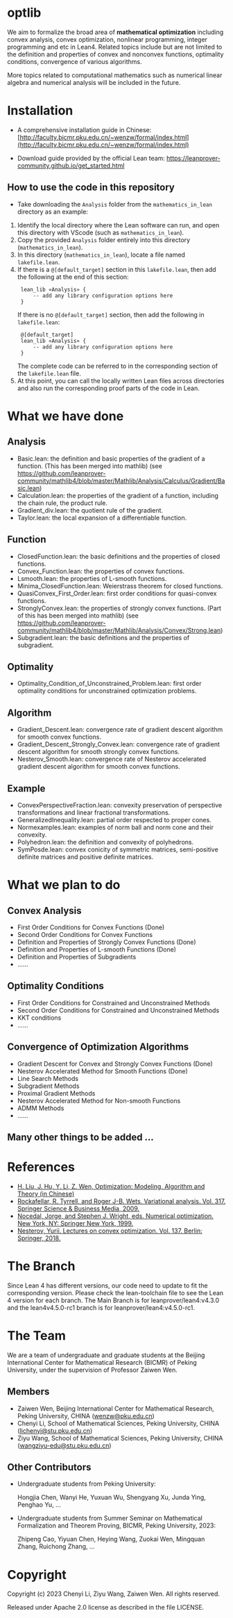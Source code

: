 # optlib
We aim to formalize the broad area of **mathematical optimization** including convex analysis, convex optimization, nonlinear programming, integer programming and etc in Lean4. Related topics include but are not limited to the definition and properties of convex and nonconvex functions, optimality conditions, convergence of various algorithms.

More topics related to computational mathematics such as numerical linear algebra and numerical analysis will be included in the future.

# Installation

- A comprehensive installation guide in Chinese:
[http://faculty.bicmr.pku.edu.cn/~wenzw/formal/index.html](http://faculty.bicmr.pku.edu.cn/~wenzw/formal/index.html)

- Download guide provided by the official Lean team:
https://leanprover-community.github.io/get_started.html

## How to use the code in this repository

- Take downloading the `Analysis` folder from the `mathematics_in_lean` directory as an example:

1. Identify the local directory where the Lean software can run, and open this directory with VScode (such as `mathematics_in_lean`).
2. Copy the provided `Analysis` folder entirely into this directory (`mathematics_in_lean`).
3. In this directory (`mathematics_in_lean`), locate a file named `lakefile.lean`.
4. If there is a `@[default_target]` section in this `lakefile.lean`, then add the following at the end of this section:
   ```
    lean_lib «Analysis» {
        -- add any library configuration options here
    }
   ```
   If there is no `@[default_target]` section, then add the following in `lakefile.lean`:
   ```
    @[default_target]
    lean_lib «Analysis» {
        -- add any library configuration options here
    }
   ```
    The complete code can be referred to in the corresponding section of the `lakefile.lean` file.
5. At this point, you can call the locally written Lean files across directories and also run the corresponding proof parts of the code in Lean.

# What we have done

## Analysis
- Basic.lean: the definition and basic properties of the gradient of a function. (This has been merged into mathlib) (see https://github.com/leanprover-community/mathlib4/blob/master/Mathlib/Analysis/Calculus/Gradient/Basic.lean)
- Calculation.lean: the properties of the gradient of a function, including the chain rule, the product rule.
- Gradient_div.lean: the quotient rule of the gradient.
- Taylor.lean: the local expansion of a differentiable function.

## Function
- ClosedFunction.lean: the basic definitions and the properties of closed functions.
- Convex_Function.lean: the properties of convex functions.
- Lsmooth.lean: the properties of L-smooth functions.
- Minima_ClosedFunction.lean: Weierstrass theorem for closed functions.
- QuasiConvex_First_Order.lean: first order conditions for quasi-convex functions.
- StronglyConvex.lean: the properties of strongly convex functions. (Part of this has been merged into mathlib) (see https://github.com/leanprover-community/mathlib4/blob/master/Mathlib/Analysis/Convex/Strong.lean)
- Subgradient.lean: the basic definitions and the properties of subgradient.

## Optimality
- Optimality_Condition_of_Unconstrained_Problem.lean: first order optimality conditions for unconstrained optimization problems.

## Algorithm
- Gradient_Descent.lean: convergence rate of gradient descent algorithm for smooth convex functions.
- Gradient_Descent_Strongly_Convex.lean: convergence rate of gradient descent algorithm for smooth strongly convex functions.
- Nesterov_Smooth.lean: convergence rate of Nesterov accelerated gradient descent algorithm for smooth convex functions.

## Example
- ConvexPerspectiveFraction.lean: convexity preservation of perspective transformations and linear fractional transformations.
- GeneralizedInequality.lean: partial order respected to proper cones.
- Normexamples.lean: examples of norm ball and norm cone and their convexity.
- Polyhedron.lean: the definition and convexity of polyhedrons.
- SymPosde.lean: convex conicity of symmetric matrices, semi-positive definite matrices and positive definite matrices.

# What we plan to do

## Convex Analysis

- First Order Conditions for Convex Functions (Done)
- Second Order Conditions for Convex Functions
- Definition and Properties of Strongly Convex Functions (Done)
- Definition and Properties of L-smooth Functions (Done)
- Definition and Properties of Subgradients
- ......

## Optimality Conditions

- First Order Conditions for Constrained and Unconstrained Methods
- Second Order Conditions for Constrained and Unconstrained Methods
- KKT conditions
- ......

## Convergence of Optimization Algorithms

- Gradient Descent for Convex and Strongly Convex Functions (Done)
- Nesterov Accelerated Method for Smooth Functions (Done)
- Line Search Methods
- Subgradient Methods
- Proximal Gradient Methods 
- Nesterov Accelerated Method for Non-smooth Functions
- ADMM Methods
- ......

## Many other things to be added ...

# References
- [H. Liu, J. Hu, Y. Li, Z. Wen, Optimization: Modeling, Algorithm and Theory (in Chinese)](http://faculty.bicmr.pku.edu.cn/~wenzw/optbook.html)
- [Rockafellar, R. Tyrrell, and Roger J-B. Wets. Variational analysis. Vol. 317. Springer Science & Business Media, 2009.](https://link.springer.com/book/10.1007/978-3-642-02431-3)
- [Nocedal, Jorge, and Stephen J. Wright, eds. Numerical optimization. New York, NY: Springer New York, 1999.](https://link.springer.com/chapter/10.1007/0-387-22742-3_18)
- [Nesterov, Yurii. Lectures on convex optimization. Vol. 137. Berlin: Springer, 2018.](https://link.springer.com/book/10.1007/978-3-319-91578-4)

# The Branch
Since Lean 4 has different versions, our code need to update to fit the corresponding version. Please check the lean-toolchain file to see the Lean 4 version for each branch.
The Main Branch is for leanprover/lean4:v4.3.0 and the lean4v4.5.0-rc1 branch is for leanprover/lean4:v4.5.0-rc1.

# The Team
We are a team of undergraduate and graduate students at the Beijing International Center for Mathematical Research (BICMR) of Peking University, under the supervision of Professor Zaiwen Wen.

## Members

- Zaiwen Wen, Beijing International Center for Mathematical Research, Peking University, CHINA (wenzw@pku.edu.cn)
- Chenyi Li, School of Mathematical Sciences, Peking University, CHINA (lichenyi@stu.pku.edu.cn)
- Ziyu Wang, School of Mathematical Sciences, Peking University, CHINA (wangziyu-edu@stu.pku.edu.cn)

## Other Contributors
- Undergraduate students from Peking University:

   Hongjia Chen, Wanyi He, Yuxuan Wu, Shengyang Xu, Junda Ying, Penghao Yu, ...

- Undergraduate students from Summer Seminar on Mathematical Formalization and Theorem Proving, BICMR, Peking University, 2023:

    Zhipeng Cao, Yiyuan Chen, Heying Wang, Zuokai Wen, Mingquan Zhang, Ruichong Zhang, ... 

# Copyright

Copyright (c) 2023 Chenyi Li, Ziyu Wang, Zaiwen Wen. All rights reserved.

Released under Apache 2.0 license as described in the file LICENSE.
